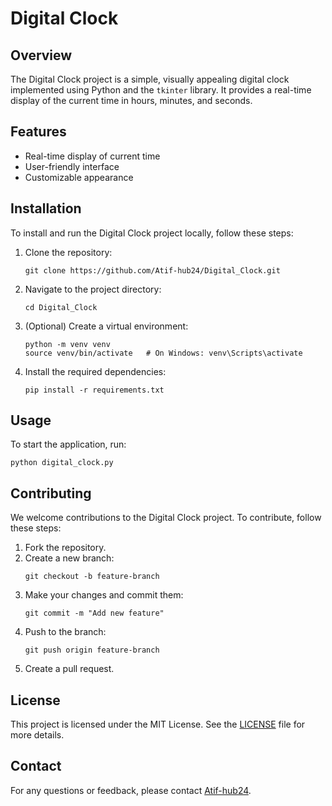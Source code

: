 # Digital Clock

## Overview
The Digital Clock project is a simple, visually appealing digital clock implemented using Python and the `tkinter` library. It provides a real-time display of the current time in hours, minutes, and seconds.

## Features
- Real-time display of current time
- User-friendly interface
- Customizable appearance

## Installation
To install and run the Digital Clock project locally, follow these steps:

1. Clone the repository:
   ```
   git clone https://github.com/Atif-hub24/Digital_Clock.git
   ```
2. Navigate to the project directory:
   ```
   cd Digital_Clock
   ```
3. (Optional) Create a virtual environment:
   ```
   python -m venv venv
   source venv/bin/activate   # On Windows: venv\Scripts\activate
   ```
4. Install the required dependencies:
   ```
   pip install -r requirements.txt
   ```

## Usage
To start the application, run:
```
python digital_clock.py
```

## Contributing
We welcome contributions to the Digital Clock project. To contribute, follow these steps:

1. Fork the repository.
2. Create a new branch:
   ```
   git checkout -b feature-branch
   ```
3. Make your changes and commit them:
   ```
   git commit -m "Add new feature"
   ```
4. Push to the branch:
   ```
   git push origin feature-branch
   ```
5. Create a pull request.

## License
This project is licensed under the MIT License. See the [LICENSE](LICENSE) file for more details.

## Contact
For any questions or feedback, please contact [Atif-hub24](https://github.com/Atif-hub24).
